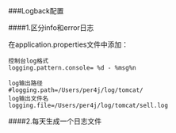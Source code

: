 ###Logback配置

####1.区分info和error日志
    
   在application.properties文件中添加：
    
    控制台log格式
    logging.pattern.console= %d - %msg%n 
    
    log输出路径
    #logging.path=/Users/per4j/log/tomcat/
    log输出文件名
    logging.file=/Users/per4j/log/tomcat/sell.log

####2.每天生成一个日志文件
